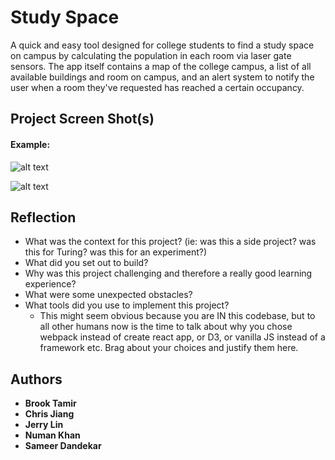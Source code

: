 # Study Space

A quick and easy tool designed for college students to find a study space on campus by calculating the population in each room via laser gate sensors. 
The app itself contains a map of the college campus, a list of all available buildings and room on campus, and an alert system to notify the user when a room they've requested has reached a certain occupancy.

## Project Screen Shot(s)

#### Example:   

![alt text](https://github.com/numankh/StudySpace/screenshot1.jpg)

![alt text](https://github.com/numankh/StudySpace/screenshot2.jpg)

## Reflection

  - What was the context for this project? (ie: was this a side project? was this for Turing? was this for an experiment?)
  - What did you set out to build?
  - Why was this project challenging and therefore a really good learning experience?
  - What were some unexpected obstacles?
  - What tools did you use to implement this project?
      - This might seem obvious because you are IN this codebase, but to all other humans now is the time to talk about why you chose webpack instead of create react app, or D3, or vanilla JS instead of a framework etc. Brag about your choices and justify them here.  

## Authors

* **Brook Tamir**
* **Chris Jiang**
* **Jerry Lin**
* **Numan Khan**
* **Sameer Dandekar**


